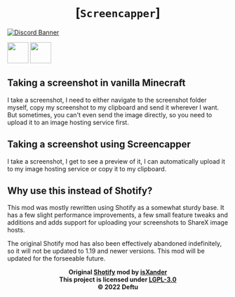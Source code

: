<div align="center">

# [`Screencapper`]

</div>

[![Discord Banner](https://discordapp.com/api/guilds/986666447721873478/widget.png?style=banner2)](https://shr.deftu.xyz/discord)

[<img src="https://i.imgur.com/Ol1Tcf8.png" style="height:48px;">](https://modrinth.com/mod/fabric-api)
[<img src="https://i.imgur.com/c1DH9VL.png" style="height:48px;">](https://modrinth.com/mod/fabric-language-kotlin)

## Taking a screenshot in vanilla Minecraft
I take a screenshot, I need to either navigate
to the screenshot folder myself, copy my screenshot
to my clipboard and send it wherever I want. But
sometimes, you can't even send the image directly,
so you need to upload it to an image hosting service
first.

## Taking a screenshot using Screencapper
I take a screenshot, I get to see a preview of it,
I can automatically upload it to my image hosting
service or copy it to my clipboard.

## Why use this instead of Shotify?
This mod was mostly rewritten using Shotify
as a somewhat sturdy base. It has a few slight
performance improvements, a few small feature
tweaks and additions and adds support for
uploading your screenshots to ShareX image
hosts.

The original Shotify mod has also been effectively
abandoned indefinitely, so it will not be updated
to 1.19 and newer versions. This mod will be updated
for the forseeable future.

<div align="center">

**Original [Shotify][shotify] mod by [isXander][xander]**\
**This project is licensed under [LGPL-3.0][lgpl]**\
**&copy; 2022 Deftu**

</div>

[shotify]: https://curseforge.com/minecraft/mc-mods/shotify
[xander]: https://github.com/isXander
[lgpl]: https://www.gnu.org/licenses/lgpl-3.0.en.html

